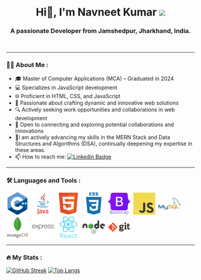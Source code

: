 <div id="header" align="center" display="flex">
  <h1>Hi👋, I'm Navneet Kumar <img src="https://media.giphy.com/media/M9gbBd9nbDrOTu1Mqx/giphy.gif" width="20"/></h1>
  
</div>
<div align="center" display="flex" >
  
  <div id="badges" align="center">
    <h3>A passionate Developer from Jamshedpur, Jharkhand, India.</h3>
    <!--<a href="https://www.linkedin.com/in/navneet-kumar-cf9/">
      <img src="https://img.shields.io/badge/LinkedIn-blue?style=for-the-badge&logo=linkedin&logoColor=white" alt="LinkedIn Badge"/>
    </a>-->
  </div>
</div>

<div align="center">
  <img src="https://komarev.com/ghpvc/?username=Navneet-09&style=flat-square&color=blue" alt=""/>
</div>

---

### :man_technologist: About Me :
- 🎓 Master of Computer Applications (MCA) – Graduated in 2024
- 💻 Specializes in JavaScript development
- 🌐 Proficient in HTML, CSS, and JavaScript
- 🚀 Passionate about crafting dynamic and innovative web solutions
- 🔍 Actively seeking work opportunities and collaborations in web development
- 🤝 Open to connecting and exploring potential collaborations and innovations
- 🌱I am actively advancing my skills in the MERN Stack and Data Structures and Algorithms (DSA), continually deepening my expertise in these areas.
- 📫 How to reach me: [![Linkedin Badge](https://img.shields.io/badge/LinkedIn-blue?style=for-the-badge&logo=linkedin&logoColor=white)](https://www.linkedin.com/in/navneet-kumar-cf9/)

---

### :hammer_and_wrench: Languages and Tools :
<div>
  <img src="https://github.com/devicons/devicon/blob/master/icons/cplusplus/cplusplus-original.svg" title="C++" alt="C++" width="60" height="60"/>&nbsp;
  <img src="https://github.com/devicons/devicon/blob/master/icons/java/java-original-wordmark.svg" title="Java" alt="Java" width="60" height="60"/>&nbsp;
  <img src="https://github.com/devicons/devicon/blob/master/icons/html5/html5-original.svg" title="HTML5" alt="HTML" width="60" height="60"/>&nbsp;
  <img src="https://github.com/devicons/devicon/blob/master/icons/css3/css3-plain-wordmark.svg"  title="CSS3" alt="CSS" width="60" height="60"/>&nbsp;
  <img src="https://github.com/devicons/devicon/blob/master/icons/bootstrap/bootstrap-original-wordmark.svg" title="Bootstrap" alt="Bootstrap" width="60" height="60"/>&nbsp;
  <img src="https://github.com/devicons/devicon/blob/master/icons/javascript/javascript-original.svg" title="JavaScript" alt="JavaScript" width="60" height="60"/>&nbsp;
  <img src="https://github.com/devicons/devicon/blob/master/icons/mysql/mysql-original-wordmark.svg" title="MySQL"  alt="MySQL" width="60" height="60"/>&nbsp;
  <img src="https://github.com/devicons/devicon/blob/master/icons/mongodb/mongodb-original-wordmark.svg" title="MongoDB" alt="MongoDB " width="60" height="60"/>&nbsp;
  <img src="https://github.com/devicons/devicon/blob/master/icons/express/express-original-wordmark.svg" title="Express js" alt="Express js" width="60" height="60"/>&nbsp;
  <img src="https://github.com/devicons/devicon/blob/master/icons/react/react-original-wordmark.svg" title="React" alt="React" width="60" height="60"/>&nbsp;
  <img src="https://github.com/devicons/devicon/blob/master/icons/nodejs/nodejs-original-wordmark.svg" title="Nodejs" alt="Nodejs " width="60" height="60"/>&nbsp;
  <img src="https://github.com/devicons/devicon/blob/master/icons/git/git-original-wordmark.svg" title="git" alt="git" width="60" height="60"/>&nbsp;
  <!--<img src="" title="" alt="" width="40" height="40"/>&nbsp;-->
</div>

---
### :fire: My Stats :
[![GitHub Streak](http://github-readme-streak-stats.herokuapp.com?user=Navneet-09&theme=dark&background=000000)](https://git.io/streak-stats)
[![Top Langs](https://github-readme-stats.vercel.app/api/top-langs/?username=Navneet-09&layout=compact&theme=vision-friendly-dark)](https://github.com/anuraghazra/github-readme-stats)

